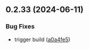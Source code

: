 ## 0.2.33 (2024-06-11)


### Bug Fixes

* trigger build ([a0a4fe5](https://github.com/tiavina-mika/check-password-complexity/commit/a0a4fe50731e374df210f812249fa0ca62904055))



